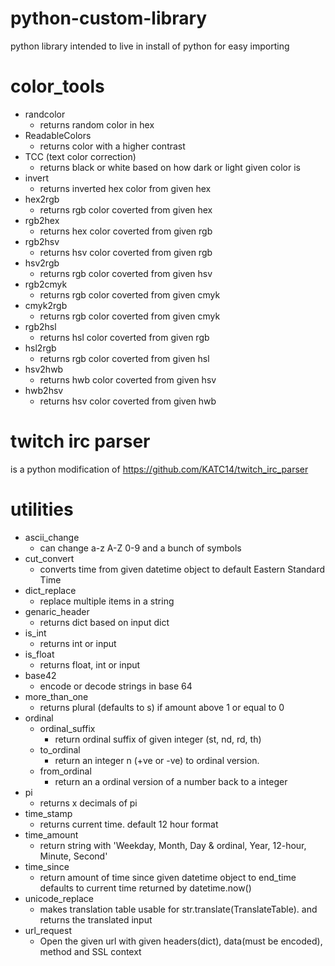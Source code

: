 # python-custom-library
python library intended to live in install of python for easy importing

# color_tools
- randcolor
  - returns random color in hex
- ReadableColors
  - returns color with a higher contrast
- TCC (text color correction)
  - returns black or white based on how dark or light given color is
- invert
  - returns inverted hex color from given hex
- hex2rgb
  - returns rgb color coverted from given hex
- rgb2hex
  - returns hex color coverted from given rgb
- rgb2hsv
  - returns hsv color coverted from given rgb
- hsv2rgb
  - returns rgb color coverted from given hsv
- rgb2cmyk
  - returns rgb color coverted from given cmyk
- cmyk2rgb
  - returns rgb color coverted from given cmyk
- rgb2hsl
  - returns hsl color coverted from given rgb
- hsl2rgb
  - returns rgb color coverted from given hsl
- hsv2hwb
  - returns hwb color coverted from given hsv
- hwb2hsv
  - returns hsv color coverted from given hwb

# twitch irc parser
is a python modification of https://github.com/KATC14/twitch_irc_parser

# utilities
- ascii_change
  - can change a-z A-Z 0-9 and a bunch of symbols
- cut_convert
  - converts time from given datetime object to default Eastern Standard Time
- dict_replace
  - replace multiple items in a string
- genaric_header
  - returns dict based on input dict
- is_int
  - returns int or input
- is_float
  - returns float, int or input
- base42
  - encode or decode strings in base 64
- more_than_one
  - returns plural (defaults to s) if amount above 1 or equal to 0
- ordinal
  - ordinal_suffix
    - return ordinal suffix of given integer (st, nd, rd, th)
  - to_ordinal
    - return an integer n (+ve or -ve) to ordinal version.
  - from_ordinal
    - return an a ordinal version of a number back to a integer
- pi
  - returns x decimals of pi
- time_stamp
  - returns current time. default 12 hour format
- time_amount
  - return string with 'Weekday, Month, Day & ordinal, Year, 12-hour, Minute, Second'
- time_since
  - return amount of time since given datetime object to end_time defaults to current time returned by datetime.now()
- unicode_replace
  - makes translation table usable for str.translate(TranslateTable). and returns the translated input
- url_request
  - Open the given url with given headers(dict), data(must be encoded), method and SSL context

